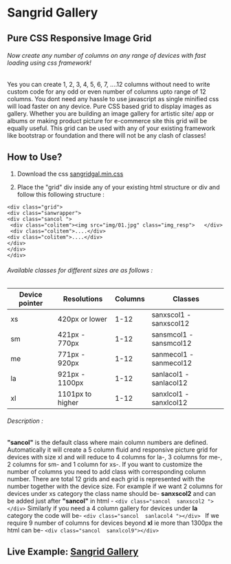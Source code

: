 # Sangrid Gallery
## Pure CSS Responsive Image Grid

###### Now create any number of columns on any range of devices with fast loading using css framework! 

Yes you can create 1, 2, 3, 4, 5, 6, 7, ....12 columns without need to write custom code for any odd or even number of columns upto range of 12 columns.
You dont need any hassle to use javascript as single minified css will load faster on any device.
Pure CSS based grid to display images as gallery. Whether you are building an image gallery for artistic site/ app or albums or making product picture for e-commerce site this grid will be equally useful.
This grid can be used with any of your existing framework like bootstrap or foundation and there will not be any clash of classes!

## How to Use?

1. Download the css [sangridgal.min.css](https://github.com/Sanjibchatterjee/sangridgallery/blob/master/sangridgal.min.css) 

2. Place the "grid" div inside any of your existing html structure or div and follow this following structure :

```
<div class="grid">
<div class="sanwrapper">
<div class="sancol ">
 <div class="colitem"><img src="img/01.jpg" class="img_resp">   </div>
 <div class="colitem">....</div>
<div class="colitem">....</div>
</div>
</div>
</div>
```

###### Available classes for different sizes are as follows :

Device pointer | Resolutions | Columns | Classes
------------ | ------------- | ------------- | -------------
xs | 420px or lower | 1-12 | sanxscol1 - sanxscol12
sm | 421px - 770px | 1-12 | sansmcol1 - sansmcol12
me | 771px - 920px | 1-12 | sanmecol1 - sanmecol12
la | 921px - 1100px  | 1-12 | sanlacol1 - sanlacol12
xl | 1101px to higher | 1-12 | sanxlcol1 - sanxlcol12

###### Description :

**"sancol"** is the default class where main column numbers are defined. Automatically it will create a 5 column fluid and responsive picture grid for devices with size xl  and will reduce to 4 columns for la-, 3 columns for me-, 2 columns for sm- and 1 column for xs-.
If you want to customize the number of columns you need to add class with corresponding column number.
There are total 12 grids and each grid is represented with the number together with the device size.
For example if we want 2 columns for devices under xs category the class name should be-
**sanxscol2** and can be added just after **"sancol"** in html - ```<div class="sancol  sanxscol2 "></div>```
Similarly if you need a 4 column gallery for devices under **la** category the code will be-
```<div class="sancol  sanlacol4 "></div> ```
If we require 9 number of columns for devices beyond **xl** ie more than 1300px the html can be-
```<div class="sancol  sanxlcol9"></div> ```

## Live Example: [Sangrid Gallery](http://sanjibchatterjee.com/sangrid)

